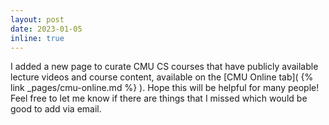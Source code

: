 ```yaml
---
layout: post
date: 2023-01-05
inline: true
---
```


I added a new page to curate CMU CS courses that have publicly available
lecture videos and course content, available on the
[CMU Online tab]( {% link _pages/cmu-online.md %} ).
Hope this will be helpful for many people! Feel free to let me know if there are
things that I missed which would be good to add via email.